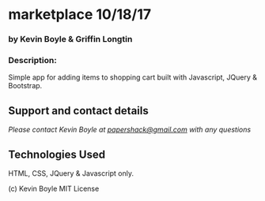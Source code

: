 # marketplace 10/18/17
### by **Kevin Boyle & Griffin Longtin**

### Description:
Simple app for adding items to shopping cart built with Javascript, JQuery & Bootstrap.


## Support and contact details

_Please contact Kevin Boyle at papershack@gmail.com with any questions_

## Technologies Used

HTML, CSS, JQuery & Javascript only.

(c) Kevin Boyle MIT License
